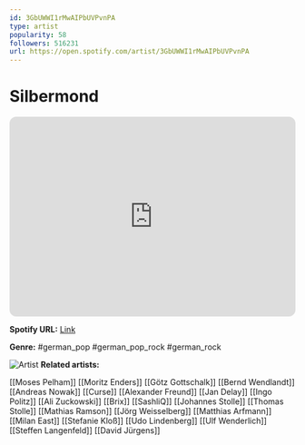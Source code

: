 ```yaml
---
id: 3GbUWWI1rMwAIPbUVPvnPA
type: artist
popularity: 58
followers: 516231
url: https://open.spotify.com/artist/3GbUWWI1rMwAIPbUVPvnPA
---
```

# Silbermond

<iframe style="border-radius:12px" src="https://open.spotify.com/embed/artist/3GbUWWI1rMwAIPbUVPvnPA" width="100%" height="352" frameBorder="0" allowfullscreen="" allow="autoplay; clipboard-write; encrypted-media; fullscreen; picture-in-picture" loading="lazy"></iframe>

**Spotify URL:** [Link](https://open.spotify.com/artist/3GbUWWI1rMwAIPbUVPvnPA)

**Genre:**  #german_pop #german_pop_rock #german_rock

![Artist](https://i.scdn.co/image/ab6761610000e5eba68f849fdd5ed9c09530e37d)
**Related artists:**

[[Moses Pelham]]
[[Moritz Enders]]
[[Götz Gottschalk]]
[[Bernd Wendlandt]]
[[Andreas Nowak]]
[[Curse]]
[[Alexander Freund]]
[[Jan Delay]]
[[Ingo Politz]]
[[Ali Zuckowski]]
[[Brix]]
[[SashliQ]]
[[Johannes Stolle]]
[[Thomas Stolle]]
[[Mathias Ramson]]
[[Jörg Weisselberg]]
[[Matthias Arfmann]]
[[Milan East]]
[[Stefanie Kloß]]
[[Udo Lindenberg]]
[[Ulf Wenderlich]]
[[Steffen Langenfeld]]
[[David Jürgens]]
